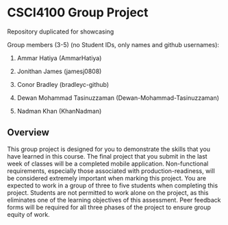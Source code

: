 
# CSCI4100 Group Project
Repository duplicated for showcasing

Group members (3-5) (no Student IDs, only names and github usernames):

1. Ammar Hatiya (AmmarHatiya)

2. Jonithan James (jamesj0808)

3. Conor Bradley (bradleyc-github)

4. Dewan Mohammad Tasinuzzaman (Dewan-Mohammad-Tasinuzzaman)

5. Nadman Khan (KhanNadman)

## Overview
This group project is designed for you to demonstrate the skills that you have learned in this course.  The final project that you submit in the last week of classes will be a completed mobile application.  Non-functional requirements, especially those associated with production-readiness, will be considered extremely important when marking this project.  You are expected to work in a group of three to five students when completing this project.  Students are not permitted to work alone on the project, as this eliminates one of the learning objectives of this assessment. Peer feedback forms will be required for all three phases of the project to ensure group equity of work.

